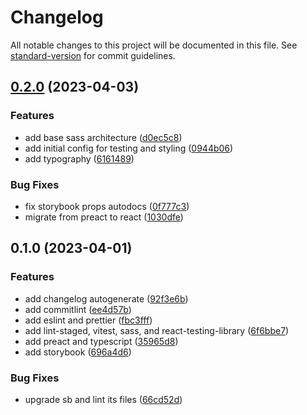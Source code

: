 # Changelog

All notable changes to this project will be documented in this file. See [standard-version](https://github.com/conventional-changelog/standard-version) for commit guidelines.

## [0.2.0](https://github.com/alencarftc/serasa-ui/compare/v0.1.0...v0.2.0) (2023-04-03)


### Features

* add base sass architecture ([d0ec5c8](https://github.com/alencarftc/serasa-ui/commits/d0ec5c89453fe2dac1aa2fb0826e75c17badaa26))
* add initial config for testing and styling ([0944b06](https://github.com/alencarftc/serasa-ui/commits/0944b06936bfb11ac7817cfcea4aaa5ce2eddbee))
* add typography ([6161489](https://github.com/alencarftc/serasa-ui/commits/61614892db6096172ca381b99c67a8565a70791c))


### Bug Fixes

* fix storybook props autodocs ([0f777c3](https://github.com/alencarftc/serasa-ui/commits/0f777c3ff274cf350ddbed158a9ccc425f440b30))
* migrate from preact to react ([1030dfe](https://github.com/alencarftc/serasa-ui/commits/1030dfe6be10eabdbfcd0164879bf074b663ae7a))

## 0.1.0 (2023-04-01)

### Features

- add changelog autogenerate ([92f3e6b](https://github.com/alencarftc/serasa-ui/commits/92f3e6bb98e1446fa5ddde858ce66abe2e4c105b))
- add commitlint ([ee4d57b](https://github.com/alencarftc/serasa-ui/commits/ee4d57b6bc4e92d4bc3d31f2f87c24badf74762b))
- add eslint and prettier ([fbc3fff](https://github.com/alencarftc/serasa-ui/commits/fbc3fffdfa71e405856082deae4c1e44e1459bbb))
- add lint-staged, vitest, sass, and react-testing-library ([6f6bbe7](https://github.com/alencarftc/serasa-ui/commits/6f6bbe7940be6d03f61f5682e0cfb65bf11d20ce))
- add preact and typescript ([35965d8](https://github.com/alencarftc/serasa-ui/commits/35965d850de7ad30d5d1aaaa3320e0ddd05c69cf))
- add storybook ([696a4d6](https://github.com/alencarftc/serasa-ui/commits/696a4d6615f94b3db0d6479a899c5606d0dbdc01))

### Bug Fixes

- upgrade sb and lint its files ([66cd52d](https://github.com/alencarftc/serasa-ui/commits/66cd52dea5234f0d16257b5f44032d390033fc37))
